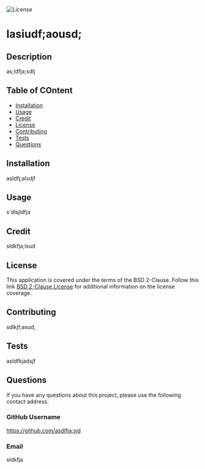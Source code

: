 ![License](https://img.shields.io/badge/License-BSD_2--Clause-orange.svg)
  
  # lasiudf;aousd; 

  ## Description
  as;ldfja;sdlj 

  ## Table of COntent
  - [Installation](#Installation)
  - [Usage](#Usage)
  - [Credit](#Credit)
  - [License](#License)
  - [Contributing](#Contributing)
  - [Tests](#Tests)
  - [Questions](#Questions)

  ## Installation
  asldfj;alsdjf 

  ## Usage
  s'dlsjldfja 

  ## Credit
  sldkfja;lsud
 
   ## License
  This application is covered under the terms of the BSD 2-Clause.
  Follow this link [BSD 2-Clause License](https://opensource.org/licenses/BSD-2-Clause) for additional information on the license coverage.

  ## Contributing
  sdlkjf;asud;

  ## Tests
  asldfkjadsjf

  ## Questions
  If you have any questions about this project, please use the following contact address.

  ### GitHub Username
  https://github.com/asdlfja;sjd

  ### Email
  sldkfja
 